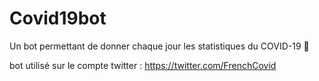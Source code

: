# Covid19bot
Un bot permettant de donner chaque jour les statistiques du COVID-19 🦠

bot utilisé sur le compte twitter : https://twitter.com/FrenchCovid
